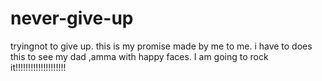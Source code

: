 # never-give-up
tryingnot to give up.
this is my promise made by me to me.
i have to does this to see my dad ,amma with happy faces.
I am going to rock it!!!!!!!!!!!!!!!!!!!!
